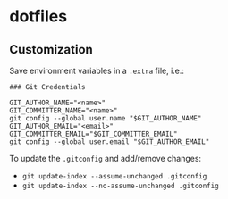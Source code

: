 # dotfiles

## Customization

Save environment variables in a `.extra` file, i.e.:

```
### Git Credentials

GIT_AUTHOR_NAME="<name>"
GIT_COMMITTER_NAME="<name>"
git config --global user.name "$GIT_AUTHOR_NAME"
GIT_AUTHOR_EMAIL="<email>"
GIT_COMMITTER_EMAIL="$GIT_COMMITTER_EMAIL"
git config --global user.email "$GIT_AUTHOR_EMAIL"
```

To update the `.gitconfig` and add/remove changes:
- `git update-index --assume-unchanged .gitconfig`
- `git update-index --no-assume-unchanged .gitconfig`